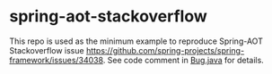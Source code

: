 # spring-aot-stackoverflow

This repo is used as the minimum example to reproduce Spring-AOT Stackoverflow
issue https://github.com/spring-projects/spring-framework/issues/34038.
See code comment in [Bug.java](./src/main/java/com/example/demo/Bug.java) for details.
